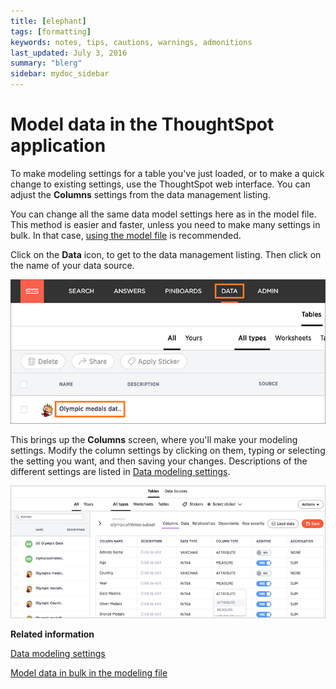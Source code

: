 ```yaml
---
title: [elephant]
tags: [formatting]
keywords: notes, tips, cautions, warnings, admonitions
last_updated: July 3, 2016
summary: "blerg"
sidebar: mydoc_sidebar
---
```

# Model data in the ThoughtSpot application

To make modeling settings for a table you've just loaded, or to make a quick change to existing settings, use the ThoughtSpot web interface. You can adjust the **Columns** settings from the data management listing.

You can change all the same data model settings here as in the model file. This method is easier and faster, unless you need to make many settings in bulk. In that case, [using the model file](edit_model_file.html#) is recommended.

Click on the **Data** icon, to get to the data management listing. Then click on the name of your data source.

 ![](../../images/data_management_select_data_source.png "Select a data source") 

This brings up the **Columns** screen, where you'll make your modeling settings. Modify the column settings by clicking on them, typing or selecting the setting you want, and then saving your changes. Descriptions of the different settings are listed in [Data modeling settings](data_modeling_settings.html#).

 ![](../../images/modeling_columns_screen.png "Edit modeling settings in the Columns screen") 

**Related information**  


[Data modeling settings](data_modeling_settings.html#)

[Model data in bulk in the modeling file](edit_model_file.html#)

